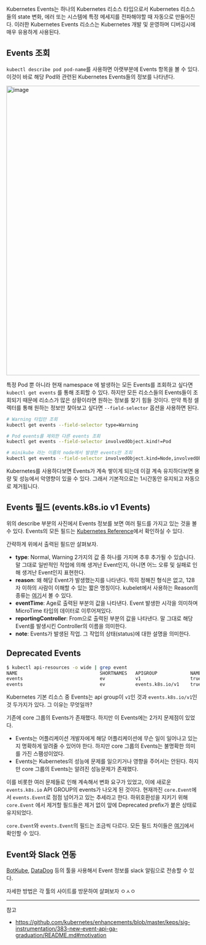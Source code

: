 
Kubernetes Events는 하나의 Kubernetes 리소스 타입으로서 Kubernetes 리소스들의 state 변화, 에러 또는 시스템에 특정 메세지를 전파해야할 때 자동으로 만들어진다. 이러한 Kubernetes Events 리소스는 Kubernetes 개발 및 운영하며 디버깅시에 매우 유용하게 사용된다.

## Events 조회

`kubectl describe pod pod-name`를 사용하면 아랫부분에 Events 항목을 볼 수 있다. 이것이 바로 해당 Pod와 관련된 Kubernetes Events들의 정보를 나타낸다.

<img width="756" alt="image" src="https://github.com/rlaisqls/TIL/assets/81006587/5f22c8df-9ff9-480d-983d-308a2691c691">

특정 Pod 뿐 아니라 현재 namespace 에 발생하는 모든 Events를 조회하고 싶다면 `kubectl get events` 를 통해 조회할 수 있다. 하지만 모든 리소스들의 Events들이 조회되기 때문에 리소스가 많은 상황이라면 원하는 정보를 찾기 힘들 것이다. 만약 특정 셀렉터를 통해 원하는 정보만 찾아보고 싶다면 `--field-selector` 옵션을 사용하면 된다.

```bash
# Warning 타입만 조회
kubectl get events --field-selector type=Warning

# Pod events를 제외한 다른 events 조회
kubectl get events --field-selector involvedObject.kind!=Pod

# minikube 라는 이름의 node에서 발생한 events만 조회
kubectl get events --field-selector involvedObject.kind=Node,involvedObject.name=minikube
```

Kubernetes를 사용하다보면 Events가 계속 쌓이게 되는데 이걸 계속 유지하다보면 용량 및 성능에서 악영향이 있을 수 있다. 그래서 기본적으로는 1시간동안 유지되고 자동으로 제거됩니다.

## Events 필드 (events.k8s.io v1 Events)

위의 describe 부분의 사진에서 Events 정보를 보면 여러 필드를 가지고 있는 것을 볼 수 있다. Events의 모든 필드는 [Kubernetes Reference](https://kubernetes.io/docs/reference/generated/kubernetes-api/v1.22/#event-v1-events-k8s-io)에서 확인하실 수 있다.

간략하게 위에서 출력된 필드만 살펴보자.

- **type**: Normal, Warning 2가지의 값 중 하나를 가지며 추후 추가될 수 있습니다. 말 그대로 일반적인 작업에 의해 생겨난 Event인지, 아니면 어느 오류 및 실패로 인해 생겨난 Event인지 표현한다.
- **reason**: 왜 해당 Event가 발생했는지를 나타낸다. 딱히 정해진 형식은 없고, 128자 이하의 사람이 이해할 수 있는 짧은 명칭이다. kubelet에서 사용하는 Reason의 종류는 [여기](https://github.com/kubernetes/kubernetes/blob/master/pkg/kubelet/events/event.go)서 볼 수 있다.
- **eventTime**: Age로 출력된 부분의 값을 나타낸다. Event 발생한 시각을 의미하며 MicroTime 타입의 데이터로 이루어져있다.
- **reportingController**: From으로 출력된 부분의 값을 나타낸다. 말 그대로 해당 Event를 발생시킨 Controller의 이름을 의미한다.
- **note**: Events가 발생된 작업. 그 작업의 상태(status)에 대한 설명을 의미한다.

## Deprecated Events

```bash
$ kubectl api-resources -o wide | grep event
NAME                              SHORTNAMES   APIGROUP            NAMESPACED   KIND                             VERBS
events                            ev           v1                  true         Event                            create,delete,deletecollection,get,list,patch,update,watch
events                            ev           events.k8s.io/v1    true         Event                            create,delete,deletecollection,get,list,patch,update,watch
```

Kubernetes 기본 리소스 중 Events는 api group이 `v1`인 것과 `events.k8s.io/v1`인 것 두가지가 있다. 그 이유는 무엇일까? 

기존에 core 그룹의 Events가 존재했다. 하지만 이 Events에는 2가지 문제점이 있었다.

- Events는 어플리케이션 개발자에게 해당 어플리케이션에 무슨 일이 일어나고 있는지 명확하게 알려줄 수 있어야 한다. 하지만 core 그룹의 Events는 불명확한 의미를 가진 스팸성이었다.
- Events는 Kubernetes의 성능에 문제를 일으키거나 영향을 주어서는 안된다. 하지만 core 그룹의 Events는 알려진 성능문제가 존재했다.

이를 비롯한 여러 문제들로 인해 계속해서 변화 요구가 있었고, 이에 새로운 `events.k8s.io` API GROUP의 events가 나오게 된 것이다. 현재까진 `core.Event`에서 `events.Event`로 점점 넘어가고 있는 추세라고 한다. 하위호환성을 지키기 위해 `core.Event` 에서 제거할 필드들은 제거 없이 앞에 Deprecated prefix가 붙은 상태로 유지되었다.

`core.Event`와 `events.Event`의 필드는 조금씩 다르다. 모든 필드 차이들은 [여기](https://github.com/kubernetes/enhancements/blob/master/keps/sig-instrumentation/383-new-event-api-ga-graduation/README.md#backward-compatibility)에서 확인할 수 있다. 

## Event와 Slack 연동

[BotKube](https://botkube.io/), [DataDog](https://docs.datadoghq.com/events/) 등의 툴을 사용해서 Event 정보를 slack 알림으로 전송할 수 있다.

자세한 방법은 각 툴의 사이트를 방문하여 살펴보자 ㅇㅅㅇ

---
참고
- https://github.com/kubernetes/enhancements/blob/master/keps/sig-instrumentation/383-new-event-api-ga-graduation/README.md#motivation